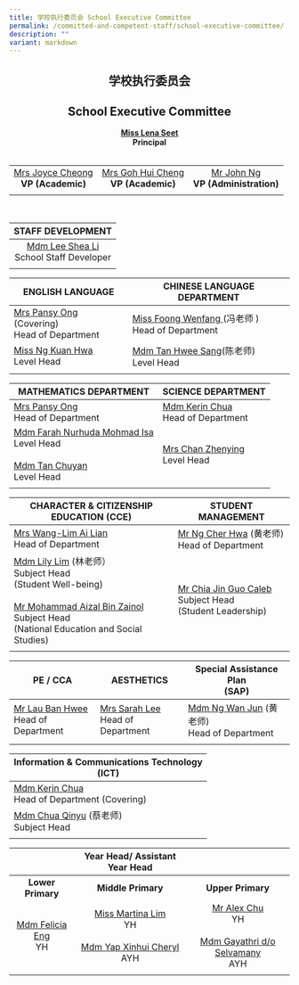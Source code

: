```yaml
---
title: 学校执行委员会 School Executive Committee
permalink: /committed-and-competent-staff/school-executive-committee/
description: ""
variant: markdown
---
```

## <center>学校执行委员会 </center>
## <center>School Executive Committee</center>

 **<center><a href="mailto:holyinnocentspri@moe.edu.sg">Miss Lena Seet</a><br>Principal</center>** <br>


||||
| :--------: | :--------: |:--------: |
|<a href="mailto:holyinnocentspri@moe.edu.sg">Mrs Joyce Cheong</a><br>**VP (Academic)** |<a href="mailto:holyinnocentspri@moe.edu.sg">Mrs Goh Hui Cheng</a><br>**VP (Academic)**|<a href="mailto:holyinnocentspri@moe.edu.sg">Mr John Ng</a><br>**VP (Administration)**|
||||

<br>

|STAFF DEVELOPMENT|
| :--------: |
|<a href="mailto:lee_shea_li@moe.edu.sg">Mdm Lee Shea Li</a><br>School Staff Developer|
||

| ENGLISH LANGUAGE|CHINESE LANGUAGE DEPARTMENT|
| -------- | -------- | 
|<a href="mailto:neo_kim_sian_pansy@moe.edu.sg">Mrs Pansy Ong</a> (Covering)<br>Head of Department|<a href="mailto:foong_wenfang@moe.edu.sg">Miss Foong Wenfang </a> (冯老师 )<br>Head of Department|
|<a href="mailto:ng_kuan_hwa@moe.edu.sg">Miss Ng Kuan Hwa</a><br>Level Head|<a href="mailto:tan_hwee_sang@moe.edu.sg">Mdm Tan Hwee Sang</a>(陈老师)<br>Level Head<br>|
|||

| MATHEMATICS DEPARTMENT | SCIENCE DEPARTMENT |
| -------- | -------- |
|<a href="mailto:neo_kim_sian_pansy@moe.edu.sg">Mrs Pansy Ong</a><br>Head of Department|<a href="mailto:chua_sze_yi@moe.edu.sg">Mdm Kerin Chua</a><br>Head of Department|
|<a href="mailto:farah_nurhuda_mohmad_isa@moe.edu.sg">Mdm Farah Nurhuda Mohmad Isa</a><br>Level Head<br><br><a href="mailto:tan_chuyan@moe.edu.sg">Mdm Tan Chuyan</a><br>Level Head|<a href="mailto:song_zhenying@moe.edu.sg">Mrs Chan Zhenying</a><br>Level Head|
|||

| CHARACTER &amp; CITIZENSHIP<br>EDUCATION (CCE)| STUDENT MANAGEMENT|
| -------- | -------- |
|<a href="mailto:wang-lim_ai_lian@moe.edu.sg">Mrs Wang-Lim Ai Lian</a><br>Head of Department|<a href="mailto:ng_cher_hwa@moe.edu.sg">Mr Ng Cher Hwa</a> (黄老师)<br>Head of Department|
|<a href="mailto:lim_lily_a@moe.edu.sg">Mdm Lily Lim</a> (林老师）<br>Subject Head<br> (Student Well-being)<br><br><a href="mailto:mohammad_aizal_zainol@moe.edu.sg">Mr Mohammad Aizal Bin Zainol</a><br>Subject Head<br> (National Education and Social Studies) |<a href="mailto:chia_jin_guo@moe.edu.sg">Mr Chia Jin Guo Caleb </a><br> Subject Head <br> (Student Leadership)|
|||

| PE / CCA | AESTHETICS| Special Assistance Plan<br> (SAP) |
| -------- | -------- | -------- |
|<a href="mailto:lau_ban_hwee@moe.edu.sg">Mr Lau Ban Hwee</a><br>Head of Department |<a href="mailto:sarah_koh_hui_khoon@moe.edu.sg">Mrs Sarah Lee</a><br>Head of Department| <a href="mailto:ng_wan_jun@moe.edu.sg">Mdm Ng Wan Jun</a> (黄老师) <br>Head of Department|
|||


| Information &amp; Communications Technology<br>(ICT)| 
| -------- | 
| <a href="mailto:chua_sze_yi@moe.edu.sg">Mdm Kerin Chua</a><br>Head of Department (Covering) |
|<a href="mailto:chua_qinyu@moe.edu.sg">Mdm Chua Qinyu</a> (蔡老师)<br>Subject Head|
||

| |Year Head/ Assistant Year Head||
|:--------:| :--------: | :--------: |
|**Lower Primary**|**Middle Primary**|**Upper Primary**|
|<a href="mailto:eng_li_yun_felicia@moe.edu.sg">Mdm Felicia Eng</a><br>YH|<a href="mailto:lim_soo_ngee_martina@moe.edu.sg">Miss Martina Lim</a><br>YH<br><br>[Mdm Yap Xinhui Cheryl](mailto:cheryl_yap_xinhui@moe.edu.sg)<br>AYH|<a href="mailto:chu_yunfeng_alex@moe.edu.sg">Mr Alex Chu</a><br>YH<br><br>[Mdm Gayathri d/o Selvamany](mailto:gayathri_selvamany@moe.edu.sg)<br>AYH |
|||